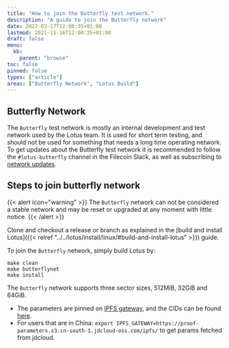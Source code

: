 ```yaml
---
title: "How to join the Butterfly test network."
description: "A guide to join the Butterfly network"
date: 2022-03-17T12:00:35+01:00
lastmod: 2021-11-16T12:00:35+01:00
draft: false
menu:
  kb:
    parent: "browse"
toc: false
pinned: false
types: ["article"]
areas: ["Butterfly Network", "Lotus Build"]
---
```


## Butterfly Network

The `Butterfly` test network is mostly an internal development and test network used by the Lotus team. It is used for short term testing, and should not be used for something that needs a long time operating network. To get updates about the Butterfly test network it is recommended to follow the `#lotus-butterfly` channel in the Filecoin Slack, as well as subscribing to [network updates](https://status.filecoin.io).

## Steps to join butterfly network

{{< alert icon="warning" >}}
The `Butterfly` network can not be considered a stable network and may be reset or upgraded at any moment with little notice.
{{< /alert >}}

Clone and checkout a release or branch as explained in the [build and install Lotus]({{< relref "../../lotus/install/linux/#build-and-install-lotus" >}}) guide.

To join the `Butterfly` network, simply build Lotus by:
```shell
make clean
make butterflynet
make install
```

The `Butterfly` network supports three sector sizes, 512MiB, 32GiB and 64GiB.

- The parameters are pinned on [IPFS gateway](https://proofs.filecoin.io/ipfs/), and the CIDs can be found [here](https://github.com/filecoin-project/lotus/blob/edd3486d2cf53b960382e9cda6671e647844aa41/build/proof-params/parameters.json).
- For users that are in China: `export IPFS_GATEWAY=https://proof-parameters.s3.cn-south-1.jdcloud-oss.com/ipfs/` to get params fetched from jdcloud.